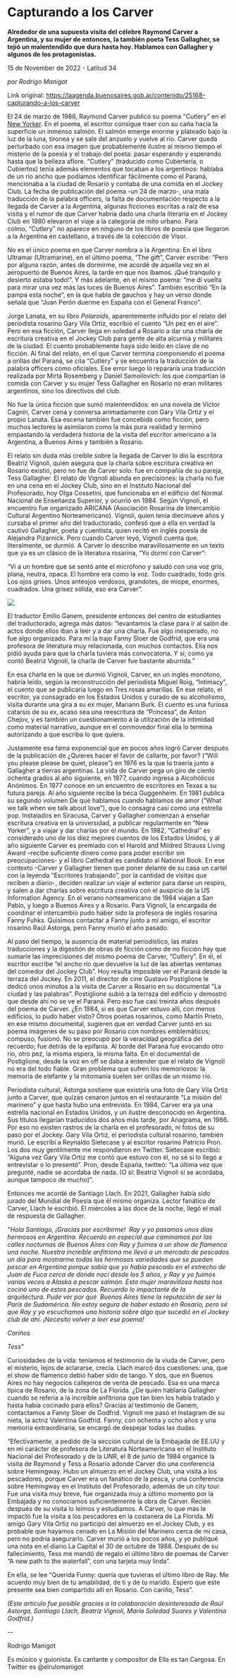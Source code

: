 # Capturando a los Carver

**Alrededor de una supuesta visita del célebre Raymond Carver a Argentina, y su mujer de entonces, la también poeta Tess Gallagher, se tejió un malentendido que dura hasta hoy. Hablamos con Gallagher y algunos de los protagonistas.**

15 de November de 2022 - Latitud 34

_por Rodrigo Manigot_

Link original: https://laagenda.buenosaires.gob.ar/contenido/25168-capturando-a-los-carver



El 24 de marzo de 1986, Raymond Carver publicó su poema "Cutlery" en el [New Yorker](https://www.newyorker.com/magazine/1986/03/24/cutlery). En el poema, el escritor consigue traer con su caña hacia la superficie un inmenso salmón. El salmón emerge enorme y plateado bajo la luz de la luna, tironea y se sale del anzuelo y vuelve al río. Carver queda perturbado con esa imagen que probablemente ilustre al mismo tiempo el misterio de la poesía y el trabajo del poeta: pasar esperando y esperando hasta que la belleza aflore. “Cutlery” (traducido como Cubertería, o Cubiertos) tenía además elementos que tocaban a los argentinos: hablaba de un río ancho que podíamos identificar fácilmente como el Paraná, mencionaba a la ciudad de Rosario y contaba de una comida en el Jockey Club. La fecha de publicación del poema -un 24 de marzo-, una mala traducción de la palabra officers, la falta de documentación respecto a la llegada de Carver a la Argentina, algunas ficciones escritas a raíz de esa visita y el rumor de que Carver habría dado una charla literaria en el Jockey Club en 1980 elevaron el viaje a la categoría de mito urbano. Para colmo, “Cutlery” no aparece en ninguno de los libros de poesía que llegaron a la Argentina en castellano, a través de la colección de Visor.




No es el único poema en que Carver nombra a la Argentina: En el libro Ultramar (Ultramarine), en el último poema, “The gift”, Carver escribe: “Pero por alguna razón, antes de dormirme, me acordé de aquella vez en el aeropuerto de Buenos Aires, la tarde en que nos íbamos. ¡Qué tranquilo y desierto estaba todo!”. Y más adelante, en el mismo poema: “me di vuelta para mirar una vez más las luces de Buenos Aires”. También escribió “En la pampa esta noche”, en la que habla de gauchos y hay un verso donde señala que “Juan Perón duerme en España con el General Franco”.




Jorge Lanata, en su libro *Polaroids*, aparentemente influido por el relato del periodista rosarino Gary Vila Ortiz, escribió el cuento “Un pez en el aire”. Pero en esa ficción, Carver llega en soledad a Rosario a dar una charla de escritura creativa en el Jockey Club para gente de alta alcurnia y militares de la ciudad. El cuento probablemente haya sido leído en clave de no ficción. Al final del relato, en el que Carver termina componiendo el poema a orillas del Paraná, se cita “Cutlery” y se encuentra la traducción de la palabra officers como oficiales. Ese error luego lo repararía una traducción realizada por Mirta Rosemberg y Daniel Samoilovich: los que compartían la comida con Carver y su mujer Tess Gallagher en Rosario no eran militares argentinos, sino los directivos del club.




No fue la única ficción que sumó malentendidos: en una novela de Víctor Cagnín, Carver cena y conversa animadamente con Gary Vila Ortiz y el propio Lanata. Esa escena también fue concebida como ficción, pero muchos lectores la asimilaron como la más pura realidad y terminó empastando la verdadera historia de la visita del escritor americano a la Argentina, a Buenos Aires y también a Rosario.




El relato sin duda más creíble sobre la llegada de Carver lo dio la escritora Beatriz Vignoli, quien asegura que la charla sobre escritura creativa en Rosario existió, pero no fue de Carver solo: fue en compañía de su pareja, Tess Gallagher. El relato de Vignoli abunda en precisiones: la charla no fue en una cena en el Jockey Club, sino en el Instituto Nacional del Profesorado, hoy Olga Cossetini, que funcionaba en el edificio del Normal Nacional de Enseñanza Superior, y ocurrió en 1984. Según Vignoli, el encuentro fue organizado ARICANA (Asociación Rosarina de Intercambio Cultural Argentino Norteamericano). Vignoli, quien tenía diecinueve años y cursaba el primer año del traductorado, confesó que a ella en verdad la cautivó Gallagher, poeta y cuentista, quien recitó en inglés poesía de Alejandra Pizarnick. Pero cuando Carver leyó, Vignoli cuenta que, literalmente, se durmió. A Carver lo describe maravillosamente en un texto que ya es un clásico de la literatura rosarina, “Yo dormí con Carver”:




“Vi a un hombre que se sentó ante el micrófono y saludó con una voz gris, plana, neutra, opaca. El hombre era como la voz. Todo cuadrado, todo gris. Los ojos grises. Unos anteojos verdosos, grandotes, de miope, enormes, cuadrados. Una grisez sólida, eso era Carver”.




![](https://cdn.feater.me/files/images/664101/b7874472-bf4f-446c-ae48-4d997a83379a.jpg)




El traductor Emilio Ganem, presidente entonces del centro de estudiantes del traductorado, agrega más datos: “levantamos la clase para ir al salón de actos donde ellos iban a leer y a dar una charla. Fue algo inesperado, no fue algo organizado. Para mí la trajo Fanny Sloer de Godfrid, que era una profesora de literatura muy relacionada, con muchos contactos. Ella nos pidió ayuda para que la charla tuviera más convocatoria. Y sí; como ya contó Beatriz Vignoli, la charla de Carver fue bastante aburrida.”




En esa charla en la que se durmió Vignoli, Carver, en un inglés monótono, habría leído, según la reconstrucción del periodista Miguel Roig, “Intimacy”, el cuento que se publicaría luego en Tres rosas amarillas. En ese relato, el escritor, ya consagrado en los Estados Unidos y curado de su alcoholismo, visita durante una gira a su ex mujer, Mariann Burk. El cuento es una furiosa catarsis de su ex, acaso sea una reescritura de “Princesa”, de Anton Chejov, y es también un cuestionamiento a la utilización de la intimidad como material narrativo, aunque en el conmovedor final ella lo termina autorizando a que escriba lo que quiera.




Justamente esa fama exponencial que en pocos años logró Carver después de la publicación de ¿Quieres hacer el favor de callarte, por favor? (“Will you please please be quiet, please”) en 1976 es la que lo traería junto a Gallagher a tierras argentinas. La vida de Carver pega un giro de ciento ochenta grados al año siguiente, en 1977, cuando ingresa a Alcohólicos Anónimos. En 1977 conoce en un encuentro de escritores en Texas a su futura pareja. Al año siguiente recibe la beca Guggenheim. En 1981 publica su segundo volumen De qué hablamos cuando hablamos de amor (“What we talk when we talk about love”), que lo consagra casi como una estrella pop. Instalados en Siracusa, Carver y Gallagher comienzan a enseñar escritura creativa en la universidad, a publicar regularmente en “New Yorker”, y a viajar y dar charlas por el mundo. En 1982, “Cathedral” es considerado uno de los diez mejores cuentos de los Estados Unidos, y al año siguiente Carver es premiado con el Harold and Mildred Strauss Living Award –recibe suficiente dinero como para poder escribir sin preocupaciones- y el libro Cathedral es candidato al National Book. En ese contexto –Carver y Gallagher tienen que poner delante de su casa un cartel con la leyenda “Escritores trabajando”, por la cantidad de visitas que reciben a diario-, deciden realizar un viaje al exterior para darse un respiro, y salen a dar charlas sobre escritura creativa con el auspicio de la US Information Agency. En el verano norteamericano de 1984 viajan a San Pablo, y luego a Buenos Aires y a Rosario. Para Vignoli, la encargada de coordinar el intercambio pudo haber sido la profesora de inglés rosarina Fanny Fuhks. Quisimos contactar a Fanny junto a mi amigo, el escritor rosarino Raúl Astorga, pero Fanny murió el año pasado.




Al paso del tiempo, la ausencia de material periodístico, las malas traducciones y la digestión de obras de ficción como de no ficción hay que sumarle las imprecisiones del mismo poema de Carver, “Cutlery”. En él, el escritor escribe “el ancho río que devuelve la luz de las abiertas ventanas del comedor del Jockey Club”. Hoy resulta imposible ver el Paraná desde la terraza del Jockey. En 2011, el director de cine Gustavo Postiglione le dedicó unos minutos a la visita de Carver a Rosario en su documental “La ciudad y las palabras”. Postiglione subió a la terraza del edificio y demostró que desde ahí no se ve el Paraná. Pero eso fue casi treinta años después del poema de Carver. ¿En 1984, si es que Carver estuvo allí, con menos edificios, lo pudo haber visto? Otros poetas rosarinos, como Martín Prieto, en ese mismo documental, sugieren que en verdad Carver juntó en su poema imágenes de su paso por Rosario con nombres emblemáticos; compuso, fusionó. No se preocupó por la veracidad geográfica del recuerdo; fue detrás de la epifanía. Al borde del Paraná fue evocando otro río, otro pez, la misma espera, la misma falta. En el documental de Postiglione, desde la voz en off se daba a entender que el relato de Vignoli no era del todo fiable. Gran problema que sufren los memoriosos: la memoria de elefante y la mitomanía suelen ser orillas de un mismo río.




Periodista cultural, Astorga sostiene que existiría una foto de Gary Vila Ortiz junto a Carver, que quizás cenaron juntos en el restaurante “La misión del marinero” y que hasta hubo una entrevista. En 1984, Carver era ya una estrella nacional en Estados Unidos, y un ilustre desconocido en Argentina. Sus títulos llegarían traducidos dos años más tarde, por Anagrama, en 1986. Por eso no existen rastros de la charla en el profesorado, ni fotos de su paso por el Jockey. Gary Vila Ortiz, el periodista cultural rosarino, también murió. Le escribí a Reynaldo Sietecase y al escritor rosarino Patricio Pron. Los dos muy gentilmente me respondieron en Twitter. Sietecase escribió: “Alguna vez Gary Vila Ortiz me contó que estuvo con él, no sé si lo llegó a entrevistar o lo presentó”. Pron, desde España, twitteó: “La última vez que pregunté, nadie se acordaba de nada. (O sí: Beatriz Vignoli sí se acordaba, aunque tampoco de mucho)”.




Entonces me acordé de Santiago Llach. En 2021, Gallagher había sido jurado del Mundial de Poesía que él mismo organiza. Lector fanático de Carver, Llach le escribió. El miércoles a las doce de la noche, llegó el mail de respuesta de Gallagher.




*“Hola Santiago, ¡Gracias por escribirme!  Ray y yo pasamos unos días hermosos en Argentina. Recuerdo en especial que caminamos por las calles nocturnas de Buenos Aires con Ray y fuimos a un show de flamenco una noche. Nuestra increíble anfitriona me llevó a un mercado de pescados un día para mostrarme todas las hermosas variedades que se pueden pescar en Argentina porque sabía que yo había pescado en el estrecho de Juan de Fuca cerca de donde nací desde los 5 años, y Ray y yo fuimos varias veces a Alaska a pescar salmón. Esta mujer maravillosa hasta nos cocinó uno de estos pescados. Recuerdo lo impactante de la arquitectura. Pude ver por qué  Buenos Aires tiene la reputación de ser la París de Sudamérica. No estoy segura de haber estado en Rosario, pero sé que Ray y yo escuchamos una historia sobre algo que sucedió en el Jockey club de ahí. ¡Necesito volver a leer ese poema!*




*Cariños*




*Tess"*




Curiosidades de la vida: teníamos el testimonio de la viuda de Carver, pero el misterio, lejos de aclararse, crecía. Llach marcó dos cuestiones: una, que el show de flamenco debió haber sido de tango. Y dos, que en Buenos Aires no hay negocios callejeros de venta de pescado. Esa es una marca típica de Rosario, de la zona de La Florida. ¿De quién hablaría Gallagher cuando se refería a la increíble anfitriona que tan bien los había tratado y hasta había cocinado para ellos? Gracias al testimonio de Ganem, contactamos a Fanny Sloer de Godfrid. Vignoli me pasó el Instagram de su nieta, la actriz Valentina Godfrid. Fanny, con ochenta y ocho años y una memoria extraordinaria, se encargó de despejar todas las dudas.




“Efectivamente, a pedido de la sección cultural de la Embajada de EE.UU y en mi carácter de profesora de Literatura Norteamericana en el Instituto Nacional del Profesorado y de la UNR, el 8 de junio de 1984 organicé la visita de Raymond y Tess a Rosario adonde Carver dio una conferencia sobre Hemingway. Hubo un almuerzo en el Jockey Club, una visita a los pescadores, porque Carver era un fanático de la pesca, y una conferencia sobre Hemingway en el Instituto del Profesorado, además de un city tour. Fue una visita muy breve, fue organizada muy a último momento por la Embajada y no conocíamos suficientemente la obra de Carver. Recién después de su visita lo leímos y estudiamos. A Carver, lo que más le impactó fue la visita a los pescadores en la costanera de La Florida. Mi amigo Gary Vila Ortiz no participó del almuerzo en el Jockey Club, y es probable que hayamos cenado en La Misión del Marinero cerca de mi casa, pero no podría asegurarlo. Carver murió a los pocos años, y yo publiqué una nota en el diario La Capital el 30 de octubre de 1988. Después de su fallecimiento, Tess me mandó de regalo el último libro de poemas de Carver “A new path to the waterfall”, con una tarjeta muy linda”.




En ella, se lee “Querida Funny: quería que tuvieras el último libro de Ray. Me acuerdo muy bien de tu amabilidad, de ti y de tu marido. Espero que este presente sea bien compartido allí en Rosario. Con cariño, Tess”.




*(Este artículo fue posible gracias a la colaboración desinteresada de Raúl Astorga, Santiago Llach, Beatriz Vignoli, María Soledad Suares y Valentina Godfrid.)*




--




Rodrigo Manigot




Es músico y guionista. Es cantante y compositor de Ella es tan Cargosa. En Twitter es @elrulomanigot



